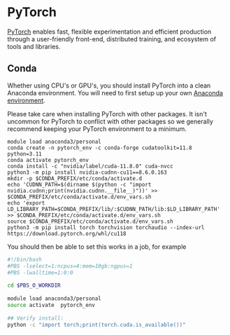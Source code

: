 # PyTorch

[PyTorch](https://pytorch.org/) enables fast, flexible experimentation and efficient production through a user-friendly front-end, distributed training, and ecosystem of tools and libraries.

## Conda
Whether using  CPU's or GPU's, you should install PyTorch into a clean Anaconda environment. You will need to first setup up your own [Anaconda environment](./conda.md).

Please take care when installing PyTorch with other packages. It isn't uncommon for PyTorch to conflict with other packages so we generally recommend keeping your PyTorch environment to a minimum.

```console
module load anaconda3/personal
conda create -n pytorch_env -c conda-forge cudatoolkit=11.8 python=3.11
conda activate pytorch_env
conda install -c "nvidia/label/cuda-11.8.0" cuda-nvcc
python3 -m pip install nvidia-cudnn-cu11==8.6.0.163
mkdir -p $CONDA_PREFIX/etc/conda/activate.d
echo 'CUDNN_PATH=$(dirname $(python -c "import nvidia.cudnn;print(nvidia.cudnn.__file__)"))' >> $CONDA_PREFIX/etc/conda/activate.d/env_vars.sh
echo 'export LD_LIBRARY_PATH=$CONDA_PREFIX/lib/:$CUDNN_PATH/lib:$LD_LIBRARY_PATH' >> $CONDA_PREFIX/etc/conda/activate.d/env_vars.sh
source $CONDA_PREFIX/etc/conda/activate.d/env_vars.sh
python3 -m pip install torch torchvision torchaudio --index-url https://download.pytorch.org/whl/cu118
```

You should then be able to set this works in a job, for example

```bash
#!/bin/bash
#PBS -lselect=1:ncpus=4:mem=10gb:ngpus=1
#PBS -lwalltime=1:0:0
  
cd $PBS_O_WORKDIR
  
module load anaconda3/personal
source activate  pytorch_env
  
## Verify install:
python -c "import torch;print(torch.cuda.is_available())"
```